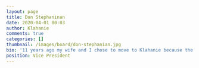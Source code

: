 ```yaml
---
layout: page
title: Don Stephaninan
date: 2020-04-01 00:03
author: Klahanie
comments: true
categories: []
thumbnail: /images/board/don-stephanian.jpg
bio: '11 years ago my wife and I chose to move to Klahanie because the community represented what we both felt was an ideal setting to raise our family. Now our children are 8 &amp; 10 and we still feel the same about this community. Currently I am on the Communication committee and the Building &amp; Special Projects committee for Klahanie. <br>Term Expires: 2024'
position: Vice President
---
```


